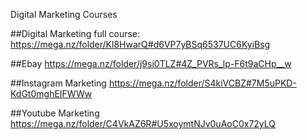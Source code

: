 Digital Marketing Courses

##Digital Marketing full course:
https://mega.nz/folder/Kl8HwarQ#d6VP7yBSq6537UC6KyiBsg

##Ebay
https://mega.nz/folder/j9si0TLZ#4Z_PVRs_lp-F6t9aCHp__w

##Instagram Marketing
https://mega.nz/folder/S4kiVCBZ#7M5uPKD-KdGt0mghEIFWWw

##Youtube Marketing
https://mega.nz/folder/C4VkAZ6R#U5xoymtNJv0uAoC0x72yLQ


